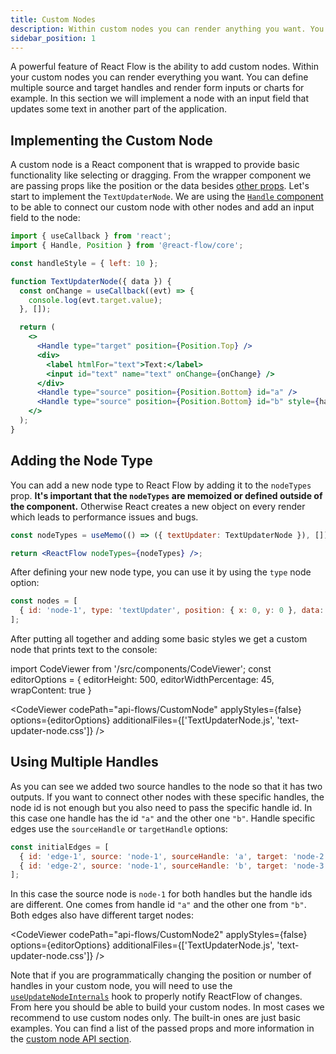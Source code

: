 ```yaml
---
title: Custom Nodes
description: Within custom nodes you can render anything you want. You can define multiple source and target handles and render form inputs or charts for example.
sidebar_position: 1
---
```


A powerful feature of React Flow is the ability to add custom nodes. Within your custom nodes you can render everything you want. You can define multiple source and target handles and render form inputs or charts for example. In this section we will implement a node with an input field that updates some text in another part of the application.

## Implementing the Custom Node

A custom node is a React component that is wrapped to provide basic functionality like selecting or dragging. From the wrapper component we are passing props like the position or the data besides [other props](/docs/api/nodes/custom-nodes#prop-types). Let's start to implement the `TextUpdaterNode`. We are using the [`Handle` component](/docs/api/nodes/handle) to be able to connect our custom node with other nodes and add an input field to the node:

```jsx
import { useCallback } from 'react';
import { Handle, Position } from '@react-flow/core';

const handleStyle = { left: 10 };

function TextUpdaterNode({ data }) {
  const onChange = useCallback((evt) => {
    console.log(evt.target.value);
  }, []);

  return (
    <>
      <Handle type="target" position={Position.Top} />
      <div>
        <label htmlFor="text">Text:</label>
        <input id="text" name="text" onChange={onChange} />
      </div>
      <Handle type="source" position={Position.Bottom} id="a" />
      <Handle type="source" position={Position.Bottom} id="b" style={handleStyle} />
    </>
  );
}
```

## Adding the Node Type

You can add a new node type to React Flow by adding it to the `nodeTypes` prop. **It's important that the `nodeTypes` are memoized or defined outside of the component.** Otherwise React creates a new object on every render which leads to performance issues and bugs.

```jsx
const nodeTypes = useMemo(() => ({ textUpdater: TextUpdaterNode }), []);

return <ReactFlow nodeTypes={nodeTypes} />;
```

After defining your new node type, you can use it by using the `type` node option:

```js
const nodes = [
  { id: 'node-1', type: 'textUpdater', position: { x: 0, y: 0 }, data: { value: 123 } },
];
```

After putting all together and adding some basic styles we get a custom node that prints text to the console:

import CodeViewer from '/src/components/CodeViewer';
const editorOptions = { editorHeight: 500, editorWidthPercentage: 45, wrapContent: true }

<CodeViewer codePath="api-flows/CustomNode" applyStyles={false} options={editorOptions} additionalFiles={['TextUpdaterNode.js', 'text-updater-node.css']} />

## Using Multiple Handles

As you can see we added two source handles to the node so that it has two outputs. If you want to connect other nodes with these specific handles, the node id is not enough but you also need to pass the specific handle id. In this case one handle has the id `"a"` and the other one `"b"`. Handle specific edges use the `sourceHandle` or `targetHandle` options:

```js
const initialEdges = [
  { id: 'edge-1', source: 'node-1', sourceHandle: 'a', target: 'node-2' },
  { id: 'edge-2', source: 'node-1', sourceHandle: 'b', target: 'node-3' },
];
```

In this case the source node is `node-1` for both handles but the handle ids are different. One comes from handle id `"a"` and the other one from `"b"`. Both edges also have different target nodes:

<CodeViewer codePath="api-flows/CustomNode2" applyStyles={false} options={editorOptions} additionalFiles={['TextUpdaterNode.js', 'text-updater-node.css']} />

Note that if you are programmatically changing the position or number of handles in your custom node, you will need to use the [`useUpdateNodeInternals`](/docs/api/hooks/use-update-node-internals/) hook to properly notify ReactFlow of changes. From here you should be able to build your custom nodes. In most cases we recommend to use custom nodes only. The built-in ones are just basic examples. You can find a list of the passed props and more information in the [custom node API section](/docs/api/nodes/custom-nodes).
